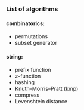 ### List of algorithms

#### combinatorics:
 - permutations
 - subset generator
#### string:
- prefix function
- z-function
- hashing
- Knuth–Morris–Pratt (kmp)
- compress
- Levenshtein distance
